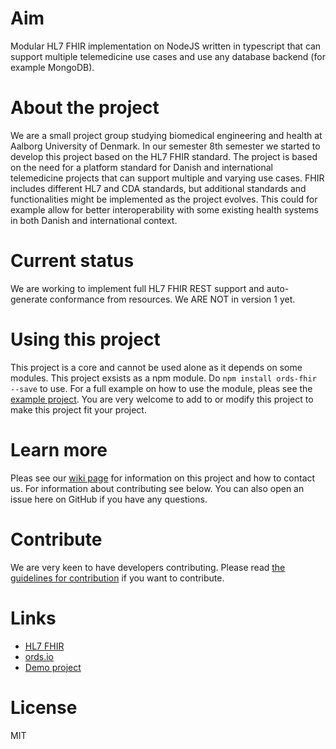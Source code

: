 # Aim
Modular HL7 FHIR implementation on NodeJS written in typescript that can support multiple telemedicine use cases and use any database backend (for example MongoDB).

# About the project
We are a small project group studying biomedical engineering and health at Aalborg University of Denmark. In our semester 8th semester we started to develop this project based on the HL7 FHIR standard. The project is based on the need for a platform standard for Danish and international telemedicine projects that can support multiple and varying use cases. FHIR includes different HL7 and CDA standards, but additional standards and functionalities might be implemented as the project evolves. This could for example allow for better interoperability with some existing health systems in both Danish and international context. 

# Current status
We are working to implement full HL7 FHIR REST support and auto-generate conformance from resources. We ARE NOT in version 1 yet.

# Using this project
This project is a core and cannot be used alone as it depends on some modules. This project exsists as a npm module. Do `npm install ords-fhir --save` to use. For a full example on how to use the module, pleas see the [example project](https://github.com/MedSolve/ords-demo). You are very welcome to add to or modify this project to make this project fit your project.

# Learn more	
Pleas see our [wiki page](https://github.com/MedSolve/ords-fhir/wiki) for information on this project and how to contact us. For information about contributing see below. You can also open an issue here on GitHub if you have any questions. 

# Contribute
We are very keen to have developers contributing. Please read [the guidelines for contribution](https://github.com/MedSolve/ords-fhir/wiki/Contribute) if you want to contribute.

# Links
* [HL7 FHIR](https://www.hl7.org/fhir/)
* [ords.io](http://ords.io)
* [Demo project](https://github.com/MedSolve/ords-demo)

# License
MIT